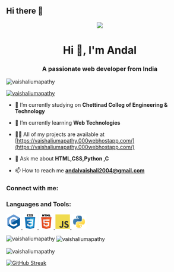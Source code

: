 ## Hi there 👋
<div id="header" align="center">
  <img src="https://media.giphy.com/media/M9gbBd9nbDrOTu1Mqx/giphy.gif" width="100"/>
</div>

<h1 align="center">Hi 👋, I'm Andal</h1>
<h3 align="center">A passionate web developer from India</h3>

<p align="left"> <img src="https://komarev.com/ghpvc/?username=vaishaliumapathy&label=Profile%20views&color=0e75b6&style=flat" alt="vaishaliumapathy" /> </p>

<p align="left"> <a href="https://github.com/ryo-ma/github-profile-trophy"><img src="https://github-profile-trophy.vercel.app/?username=vaishaliumapathy" alt="vaishaliumapathy" /></a> </p>

- 🔭 I’m currently studying on **Chettinad Colleg of Engineering & Technology**

- 🌱 I’m currently learning **Web Technologies**

- 👨‍💻 All of my projects are available at [https://vaishaliumapathy.000webhostapp.com/](https://vaishaliumapathy.000webhostapp.com/)

- 💬 Ask me about **HTML,CSS,Python ,C**

- 📫 How to reach me **andalvaishali2004@gmail.com**

<h3 align="left">Connect with me:</h3>
<p align="left">
</p>

<h3 align="left">Languages and Tools:</h3>
<p align="left"> <a href="https://www.cprogramming.com/" target="_blank" rel="noreferrer"> <img src="https://raw.githubusercontent.com/devicons/devicon/master/icons/c/c-original.svg" alt="c" width="40" height="40"/> </a> <a href="https://www.w3schools.com/css/" target="_blank" rel="noreferrer"> <img src="https://raw.githubusercontent.com/devicons/devicon/master/icons/css3/css3-original-wordmark.svg" alt="css3" width="40" height="40"/> </a> <a href="https://www.w3.org/html/" target="_blank" rel="noreferrer"> <img src="https://raw.githubusercontent.com/devicons/devicon/master/icons/html5/html5-original-wordmark.svg" alt="html5" width="40" height="40"/> </a> <a href="https://developer.mozilla.org/en-US/docs/Web/JavaScript" target="_blank" rel="noreferrer"> <img src="https://raw.githubusercontent.com/devicons/devicon/master/icons/javascript/javascript-original.svg" alt="javascript" width="40" height="40"/> </a> <a href="https://www.python.org" target="_blank" rel="noreferrer"> <img src="https://raw.githubusercontent.com/devicons/devicon/master/icons/python/python-original.svg" alt="python" width="40" height="40"/> </a> </p>

<p><img align="left" src="https://github-readme-stats.vercel.app/api/top-langs?username=vaishaliumapathy&show_icons=true&locale=en&layout=compact" alt="vaishaliumapathy" /></p>

<p>&nbsp;<img align="center" src="https://github-readme-stats.vercel.app/api?username=vaishaliumapathy&show_icons=true&locale=en" alt="vaishaliumapathy" /></p>

<p><img align="center" src="https://github-readme-streak-stats.herokuapp.com/?user=vaishaliumapathy&" alt="vaishaliumapathy" /></p>

<a href="https://git.io/streak-stats"><img src="https://github-readme-streak-stats.herokuapp.com?user=VaishaliUmapathy&theme=dark&hide_border=true" alt="GitHub Streak" /></a>
